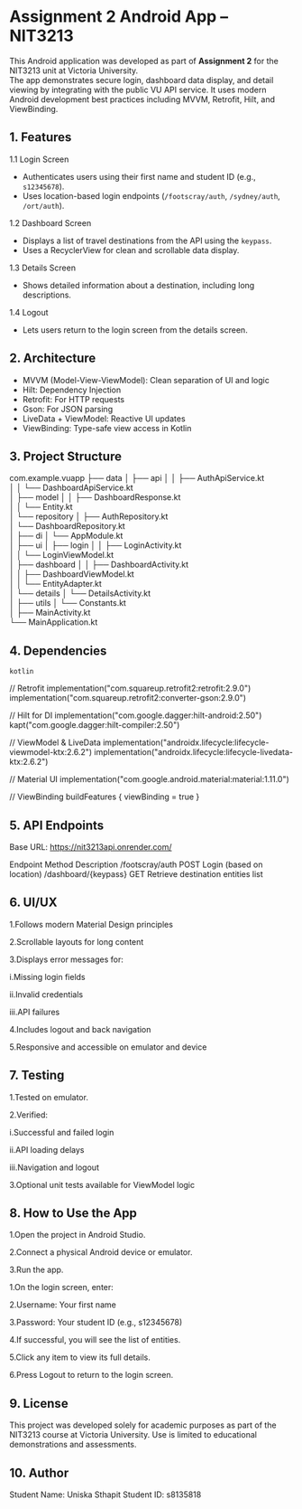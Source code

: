 # Assignment 2 Android App – NIT3213

This Android application was developed as part of **Assignment 2** for the NIT3213 unit at Victoria University.  
The app demonstrates secure login, dashboard data display, and detail viewing by integrating with the public VU API service. It uses modern Android development best practices including MVVM, Retrofit, Hilt, and ViewBinding.



## 1. Features

1.1 Login Screen  
- Authenticates users using their first name and student ID (e.g., `s12345678`).  
- Uses location-based login endpoints (`/footscray/auth`, `/sydney/auth`, `/ort/auth`).

1.2 Dashboard Screen  
- Displays a list of travel destinations from the API using the `keypass`.  
- Uses a RecyclerView for clean and scrollable data display.

1.3 Details Screen  
- Shows detailed information about a destination, including long descriptions.

1.4 Logout  
- Lets users return to the login screen from the details screen.



## 2. Architecture

- MVVM (Model-View-ViewModel): Clean separation of UI and logic
- Hilt: Dependency Injection
- Retrofit: For HTTP requests
- Gson: For JSON parsing
- LiveData + ViewModel: Reactive UI updates
- ViewBinding: Type-safe view access in Kotlin



## 3. Project Structure

com.example.vuapp
├── data
│   ├── api
│   │   ├── AuthApiService.kt           
│   │   └── DashboardApiService.kt      
│   ├── model
│   │   ├── DashboardResponse.kt        
│   │   └── Entity.kt                   
│   └── repository
│       ├── AuthRepository.kt          
│       └── DashboardRepository.kt      
│
├── di
│   └── AppModule.kt                    
│
├── ui
│   ├── login
│   │   ├── LoginActivity.kt            
│   │   └── LoginViewModel.kt          
│   ├── dashboard
│   │   ├── DashboardActivity.kt        
│   │   ├── DashboardViewModel.kt       
│   │   └── EntityAdapter.kt            
│   └── details
│       └── DetailsActivity.kt          
│
├── utils
│   └── Constants.kt                    
│
├── MainActivity.kt                     
└── MainApplication.kt                  


 ## 4. Dependencies

    kotlin
// Retrofit
implementation("com.squareup.retrofit2:retrofit:2.9.0")
implementation("com.squareup.retrofit2:converter-gson:2.9.0")

// Hilt for DI
implementation("com.google.dagger:hilt-android:2.50")
kapt("com.google.dagger:hilt-compiler:2.50")

// ViewModel & LiveData
implementation("androidx.lifecycle:lifecycle-viewmodel-ktx:2.6.2")
implementation("androidx.lifecycle:lifecycle-livedata-ktx:2.6.2")

// Material UI
implementation("com.google.android.material:material:1.11.0")

// ViewBinding
buildFeatures {
    viewBinding = true
}

## 5. API Endpoints
Base URL: https://nit3213api.onrender.com/

Endpoint	Method	Description
/footscray/auth	POST	Login (based on location)
/dashboard/{keypass}	GET	Retrieve destination entities list

 ## 6. UI/UX
  1.Follows modern Material Design principles

  2.Scrollable layouts for long content

  3.Displays error messages for:

   i.Missing login fields

   ii.Invalid credentials

   iii.API failures

   4.Includes logout and back navigation

   5.Responsive and accessible on emulator and device
## 7. Testing
 1.Tested on  emulator.

  2.Verified:

   i.Successful and failed login

   ii.API loading delays

   iii.Navigation and logout

  3.Optional unit tests available for ViewModel logic

## 8. How to Use the App
 1.Open the project in Android Studio.

2.Connect a physical Android device or emulator.

3.Run the app.

  1.On the login screen, enter:

  2.Username: Your first name

  3.Password: Your student ID (e.g., s12345678)

  4.If successful, you will see the list of entities.

  5.Click any item to view its full details.

  6.Press Logout to return to the login screen.

## 9. License
This project was developed solely for academic purposes as part of the NIT3213 course at Victoria University.
Use is limited to educational demonstrations and assessments.

## 10. Author
Student Name: Uniska Sthapit
Student ID: s8135818
